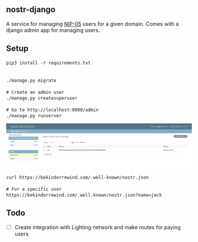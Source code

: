 nostr-django
------------

A service for managing [NIP-05](https://github.com/nostr-protocol/nips/blob/master/05.md) users for a given domain. Comes with a django admin app for managing users.

## Setup
```
pip3 install -r requirements.txt


./manage.py migrate

# Create an admin user
./manage.py createsuperuser

# Go to http://localhost:8000/admin
./manage.py runserver

```

![Django admin for nostr-django](docs/nostr-django.png "Django admin")



```
curl https://bekindorrewind.com/.well-known/nostr.json

# For a specific user
https://bekindorrewind.com/.well-known/nostr.json?name=jack
```


## Todo
- [ ] Create integration with Lighting network and make routes for paying users
